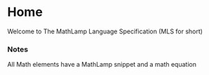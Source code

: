 # Home

Welcome to The MathLamp Language Specification (MLS for short)

### Notes

All Math elements have a MathLamp snippet and a math equation